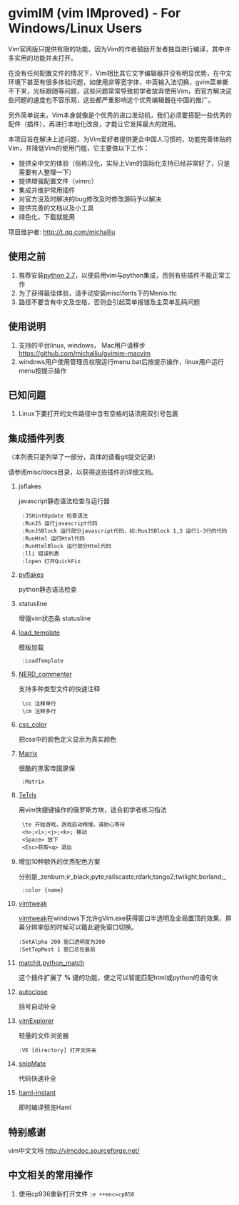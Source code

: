 gvimIM (vim IMproved) - For Windows/Linux Users
=============

Vim官网版只提供有限的功能，因为Vim的作者鼓励开发者独自进行编译，其中许多实用的功能并未打开。

在没有任何配置文件的情况下，Vim相比其它文字编辑器并没有明显优势，在中文环境下甚至有很多体验问题，如使用非等宽字体，中英输入法切换，gvim菜单撕不下来，光标跟随等问题，这些问题常常导致初学者放弃使用Vim，而官方解决这些问题的速度也不容乐观，这些都严重影响这个优秀编辑器在中国的推广。  

另外简单说来，Vim本身就像是个优秀的进口发动机，我们必须要搭配一些优秀的配件（插件），再进行本地化改良，才能让它发挥最大的效用。

本项目旨在解决上述问题，为Vim爱好者提供更合中国人习惯的，功能完善体贴的Vim，并降低Vim的使用门槛，它主要做以下工作：

* 提供全中文的体验（俗称汉化，实际上Vim的国际化支持已经非常好了，只是需要有人整理一下）
* 提供增强配置文件（vimrc）
* 集成并维护常用插件
* 对官方没及时解决的bug修改及时修改源码予以解决
* 提供完善的文档以及小工具
* 绿色化，下载就能用

项目维护者: <http://t.qq.com/michalliu>

使用之前
-----------------------
1. 推荐安装[python 2.7](http://python.org/getit/)，以便启用vim与python集成，否则有些插件不能正常工作
2. 为了获得最佳体验，请手动安装misc\fonts下的Menlo.ttc
3. 路径不要含有中文及空格，否则会引起菜单报错及主菜单乱码问题

使用说明
--------
1. 支持的平台linux, windows， Mac用户请移步 https://github.com/michalliu/gvimim-macvim
2. windows用户使用管理员权限运行menu.bat后按提示操作，linux用户运行menu按提示操作

已知问题
--------
1. Linux下要打开的文件路径中含有空格的话须用双引号包裹

集成插件列表
-----------------------
（本列表只是列举了一部分，具体的请看git提交记录）

请参阅misc/docs目录，以获得这些插件的详细文档。

1. jsflakes

    javascript静态语法检查与运行器
    
        :JSHintUpdate 检查语法
        :RunJS 运行javascript代码
        :RunJSBlock 运行部分javascript代码，如:RunJSBlock 1,3 运行1-3行的代码
        :RunHtml 运行Html代码
        :RunHtmlBlock 运行部分Html代码
        :lli 错误列表
        :lopen 打开QuickFix
   
2. [pyflakes](http://www.vim.org/scripts/script.php?script_id=2441)

    python静态语法检查 
   
3. statusline

    增强vim状态条 statusline
   
4. [load_template](http://www.vim.org/scripts/script.php?script_id=2957)

    模板加载
    
        :LoadTemplate
    
5. [NERD_commenter](http://www.vim.org/scripts/script.php?script_id=1218)

    支持多种类型文件的快速注释
    
        \cc 注释单行
        \cm 注释多行
    
6. [css_color](http://www.vim.org/scripts/script.php?script_id=2150)

    把css中的颜色定义显示为真实颜色
    
7. [Matrix](http://www.vim.org/scripts/script.php?script_id=1189)

    很酷的黑客帝国屏保
    
        :Matrix
    
8. [TeTrls](http://www.vim.org/scripts/script.php?script_id=172)

    用vim快捷键操作的俄罗斯方块，适合初学者练习指法
    
        \te 开始游戏，游戏启动稍慢，请耐心等待
        <h>;<l>;<j>;<k>; 移动
        <Space> 放下
        <Esc>获取<q> 退出
    
9. 增加10种额外的优秀配色方案

    分别是_zenburn;ir_black;pyte;railscasts;rdark;tango2;twilight;borland;_
    
        :color {name}
        
10. [vimtweak](http://www.vim.org/scripts/script.php?script_id=687)

    [vimtweak](https://github.com/mattn/vimtweak)在windows下允许gVim.exe获得窗口半透明及全局置顶的效果，屏幕分辨率低的时候可以籍此避免窗口切换。
    
        :SetAlpha 200 窗口透明度为200
        :SetTopMost 1 窗口总在最前

11. [matchit](http://www.vim.org/scripts/script.php?script_id=39),[python\_match](http://www.vim.org/scripts/script.php?script_id=386)
     
    这个插件扩展了 **%** 键的功能，使之可以智能匹配html或python的语句块

12. [autoclose](http://www.vim.org/scripts/script.php?script_id=2009)

    括号自动补全

13. [vimExplorer](http://www.vim.org/scripts/script.php?script_id=1950)

    轻量的文件浏览器

        :VE [directory] 打开文件夹

14. [snipMate](http://www.vim.org/scripts/script.php?script_id=2540)

    代码快速补全

15. [haml-instant](http://www.vim.org/scripts/script.php?script_id=4513)

    即时编译预览Haml

特别感谢
-----------------------
vim中文文档 <http://vimcdoc.sourceforge.net/>

中文相关的常用操作
------------------
1. 使用cp936重新打开文件 `:e ++enc=cp850`
